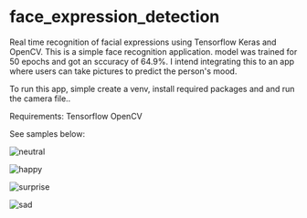 # face_expression_detection

Real time recognition of facial expressions using Tensorflow Keras and OpenCV. 
This is a simple face recognition application.
model was trained for 50 epochs and got an sccuracy of 64.9%.
I intend integrating this to an app where users can take pictures to predict the person's mood.

To run this app, simple create a venv, install required packages and and run the camera file..

Requirements:
Tensorflow
OpenCV

See samples below:

![neutral](https://user-images.githubusercontent.com/32393357/157032517-f92cc202-ad34-4a82-8e71-f496f55cfb07.png)

![happy](https://user-images.githubusercontent.com/32393357/157031643-c4f35a60-6b99-444f-8e63-eaff7786f8b1.png)

![surprise](https://user-images.githubusercontent.com/32393357/157032529-c8153768-9160-458c-96e6-e71c17dfb740.png)

![sad](https://user-images.githubusercontent.com/32393357/157032542-bc2db604-2462-44cd-81bd-1e623e27a337.png)
